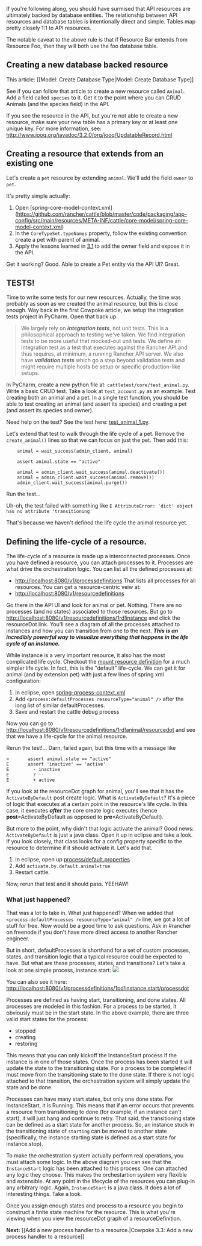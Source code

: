 If you're following along, you should have surmised that API resources are ultimately backed by database entities. The relationship between API resources and database tables is intentionally direct and simple. Tables map pretty closely 1:1 to API resources. 

The notable caveat to the above rule is that if Resource Bar extends from Resource Foo, then they will both use the foo database table.

## Creating a new database backed resource
This article: [[Model: Create Database Type|Model: Create Database Type]]

See if you can follow that article to create a new resource called ```Animal```. Add a field called ```species``` to it. Get it to the point where you can CRUD Animals (and the species field) in the API.

If you see the resource in the API, but you're not able to create a new resource, make sure your new table has a primary key or at least one unique key.  For more information, see: http://www.jooq.org/javadoc/3.2.0/org/jooq/UpdatableRecord.html

## Creating a resource that extends from an existing one
Let's create a ```pet``` resource by extending ```animal```. We'll add the field ```owner``` to ```pet```.

It's pretty simple actually:

1. Open [spring-core-model-context.xml] (https://github.com/rancher/cattle/blob/master/code/packaging/app-config/src/main/resources/META-INF/cattle/core-model/spring-core-model-context.xml)
2. In the ```CoreTypeSet.typeNames``` property, follow the existing convention create a pet with parent of animal.
3. Apply the lessons learned in [3.1](https://github.com/rancherio/rancher/wiki/Cowpoke-3.1:-Modifying-an-existing-resource) to add the owner field and expose it in the API.

Get it working? Good. Able to create a Pet entity via the API UI? Great.

## TESTS!
Time to write some tests for our new resources. Actually, the time was probably as soon as we created the animal resource, but this is close enough. Way back in the first Cowpoke article, we setup the integration tests project in PyCharm. Open that back up.

> We largely rely on ***integration tests***, not unit tests. This is a philosophical approach to testing we've taken. We find integration tests to be more useful that mocked-out unit tests. We define an integration test as a test that executes against the Rancher API and thus requires, at minimum, a running Rancher API server. We also have ***validation tests*** which go a step beyond validation tests and might require multiple hosts be setup or specific production-like setups.

In PyCharm, create a new python file at: ```cattletest/core/test_animal.py```. Write a basic CRUD test. Take a look at ```test_account.py``` as an example. Test creating both an animal and a pet. In a single test function, you should be able to test creating an animal (and assert its species) and creating a pet (and assert its species and owner).

Need help on the test? See the test here: [test_animal_1.py](https://gist.github.com/cjellick/589aea867b67f0da4f6e#file-test_animal_1-py).

Let's extend that test to walk through the life cycle of a pet. Remove the ```create_animal()``` lines so that we can focus on just the pet. Then add this:
```
    animal = wait_success(admin_client, animal)

    assert animal.state == "active"

    animal = admin_client.wait_success(animal.deactivate())
    animal = admin_client.wait_success(animal.remove())
    admin_client.wait_success(animal.purge())
```
Run the test...

Uh-oh, the test failed with something like ```E AttributeError: 'dict' object has no attribute 'transitioning'```

That's because we haven't defined the life cycle the animal resource yet.

## Defining the life-cycle of a resource.
The life-cycle of a resource is made up a interconnected processes. Once you have defined a resource, you can attach processes to it. Processes are what drive the orchestration logic. You can list all the defined processes at:
* [http://localhost:8080/v1/processdefinitions](http://localhost:8080/v1/processdefinitions)
That lists all processes for all resources. You can get a resource-centric veiw at:
* [http://localhost:8080/v1/resourcedefinitions](http://localhost:8080/v1/resourcedefinitions)

Go there in the API UI and look for animal or pet. Nothing. There are no processes (and no states) associated to those resources. But go to [http://localhost:8080/v1/resourcedefinitions/1rd!instance](http://localhost:8080/v1/resourcedefinitions/1rd!instance) and click the resourceDot link. You'll see a diagram of all the processes attached to instances and how you can transition from one to the next. ***This is an incredibly powerful way to visualize everything that happens in the life cycle of an instance.***

While instance is a very important resource, it also has the most complicated life cycle. Checkout the [mount resource definition](http://localhost:8080/v1/resourcedefinitions/1rd!mount/resourcedot) for a much simpler life cycle. In fact, this is the "default" life-cycle. We can get it for animal (and by extension pet) with just a few lines of spring xml configuration:

1. In eclipse, open [spring-process-context.xml](https://github.com/rancher/cattle/blob/master/code/packaging/app-config/src/main/resources/META-INF/cattle/process/spring-process-context.xml)
2. Add ```<process:defaultProcesses resourceType="animal" />``` after the long list of similar defaultProcesses.
3. Save and restart the cattle debug process

Now you can go to [http://localhost:8080/v1/resourcedefinitions/1rd!animal/resourcedot](http://localhost:8080/v1/resourcedefinitions/1rd!animal/resourcedot) and see that we have a life-cycle for the animal resource.

Rerun the test!...
Darn, failed again, but this time with a message like 
```
>       assert animal.state == "active"
E       assert 'inactive' == 'active'
E         - inactive
E         ? --
E         + active
```
If you look at the resourceDot graph for animal, you'll see that it has the ```ActivateByDefault``` post create logic. What is ```ActivateByDefault```? It's a piece of logic that executes at a certain point in the resource's life cycle. In this case, it executes ***after*** the core create logic executes (hence **post**=ActivateByDefault as opposed to **pre**=ActivateByDefault). 

But more to the point, why didn't that logic activate the animal? Good news: ```ActivateByDefault``` is just a java class. Open it up in eclipse and take a look. If you look closely, that class looks for a config property specific to the resource to determine if it should activate it. Let's add that. 

1. In eclipse, open up [process/default.properties](https://github.com/rancher/cattle/blob/master/code/packaging/app-config/src/main/resources/META-INF/cattle/process/defaults.properties)
2. Add ```activate.by.default.animal=true```
3. Restart cattle.

Now, rerun that test and it should pass. YEEHAW!

### What just happened?
That was a lot to take in. What just happened? When we added that ```<process:defaultProcesses resourceType="animal" />``` line, we got a lot of stuff for free. Now would be a good time to ask questions. Ask in #rancher on freenode if you don't have more direct access to another Rancher engineer.

But in short, defaultProcesses is shorthand for a set of custom processes, states, and transition logic that a typical resource could be expected to have. But what are these processes, states, and transitions? Let's take a look at one simple process, instance start:
![](http://rancherio.github.io/rancher/instance-start.svg)

You can also see it here: [http://localhost:8080/v1/processdefinitions/1pd!instance.start/processdot](http://localhost:8080/v1/processdefinitions/1pd!instance.start/processdot)

Processes are defined as having start, transitioning, and done states. All processes are modeled in this fashion. For a process to be started, it obviously must be in the start state. In the above example, there are three valid start states for the process:

* stopped
* creating
* restoring

This means that you can only kickoff the InstanceStart process if the instance is in one of those states. Once the process has been started it will update the state to the transitioning state. For a process to be completed it must move from the transitioning state to the done state. If there is not logic attached to that transition, the orchestration system will simply update the state and be done.

Processes can have many start states, but only one done state. For InstanceStart, it is Running. This means that if an error occurs that prevents a resource from transitioning to done (for example, if an instance can't start), it will just hang and continue to retry. That said, the transitioning state can be defined as a start state for another process. So, an instance stuck in the transitioning state of ```starting``` can be moved to another state (specifically, the instance starting state is defined as a start state for instance.stop).

To make the orchestration system actually perform real operations, you must attach some logic. In the above diagram you can see that the ```InstanceStart``` logic has been attached to this process. One can attached any logic they choose. This makes the orchestartion system very flexible and extensible. At any point in the lifecycle of the resources you can plug-in any arbitrary logic. Again, ```InstanceStart``` is a java class. It does a lot of interesting things. Take a look.

Once you assign enough states and process to a resource you begin to construct a finite state machine for the resource. This is what you're viewing when you view the resourceDot graph of a resourceDefinition. 

**Next:** [[Add a new process handler to a resource.|Cowpoke 3.3: Add a new process handler to a resource]]
